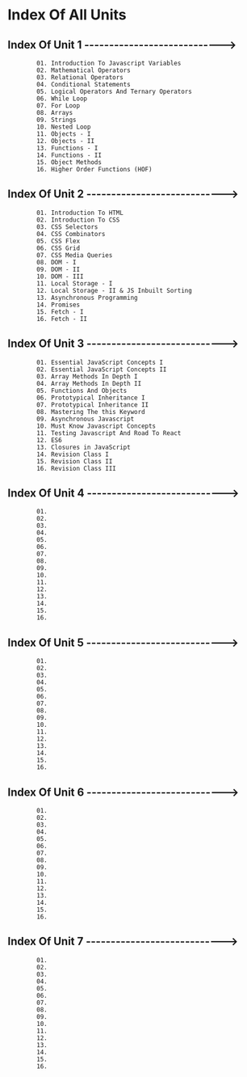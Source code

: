 # Index Of All Units

## Index Of Unit 1 ---------------------------->

            01. Introduction To Javascript Variables
            02. Mathematical Operators
            03. Relational Operators
            04. Conditional Statements
            05. Logical Operators And Ternary Operators
            06. While Loop
            07. For Loop
            08. Arrays
            09. Strings
            10. Nested Loop
            11. Objects - I
            12. Objects - II
            13. Functions - I
            14. Functions - II
            15. Object Methods
            16. Higher Order Functions (HOF)

## Index Of Unit 2 ---------------------------->

            01. Introduction To HTML
            02. Introduction To CSS
            03. CSS Selectors
            04. CSS Combinators
            05. CSS Flex
            06. CSS Grid
            07. CSS Media Queries
            08. DOM - I
            09. DOM - II
            10. DOM - III
            11. Local Storage - I
            12. Local Storage - II & JS Inbuilt Sorting
            13. Asynchronous Programming
            14. Promises
            15. Fetch - I
            16. Fetch - II

## Index Of Unit 3 ---------------------------->

            01. Essential JavaScript Concepts I
            02. Essential JavaScript Concepts II
            03. Array Methods In Depth I
            04. Array Methods In Depth II
            05. Functions And Objects
            06. Prototypical Inheritance I
            07. Prototypical Inheritance II
            08. Mastering The this Keyword
            09. Asynchronous Javascript
            10. Must Know Javascript Concepts
            11. Testing Javascript And Road To React
            12. ES6
            13. Closures in JavaScript
            14. Revision Class I
            15. Revision Class II
            16. Revision Class III

## Index Of Unit 4 ---------------------------->

            01.
            02.
            03.
            04.
            05.
            06.
            07.
            08.
            09.
            10.
            11.
            12.
            13.
            14.
            15.
            16.

## Index Of Unit 5 ---------------------------->

            01.
            02.
            03.
            04.
            05.
            06.
            07.
            08.
            09.
            10.
            11.
            12.
            13.
            14.
            15.
            16.

## Index Of Unit 6 ---------------------------->

            01.
            02.
            03.
            04.
            05.
            06.
            07.
            08.
            09.
            10.
            11.
            12.
            13.
            14.
            15.
            16.

## Index Of Unit 7 ---------------------------->

            01.
            02.
            03.
            04.
            05.
            06.
            07.
            08.
            09.
            10.
            11.
            12.
            13.
            14.
            15.
            16.
